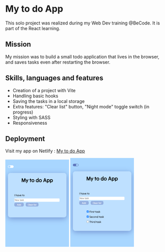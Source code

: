 # My to do App

This solo project was realized during my Web Dev training @BeCode. It is part of the React learning.

## Mission

My mission was to build a small todo application that lives in the browser, and saves tasks even after restarting the browser.

## Skills, languages and features

- Creation of a project with Vite
- Handling basic hooks
- Saving the tasks in a local storage
- Extra features: "Clear list" button, "Night mode" toggle switch (in progress)
- Styling with SASS
- Responsiveness

## Deployment

Visit my app on Netlify : [My to do App](https://dcoppee-mytodoapp.netlify.app/)

![Screenshot 1](/vite-project/src/assets/Ss1.png)
![Screenshot 2](/vite-project/src/assets/Ss2.png)
